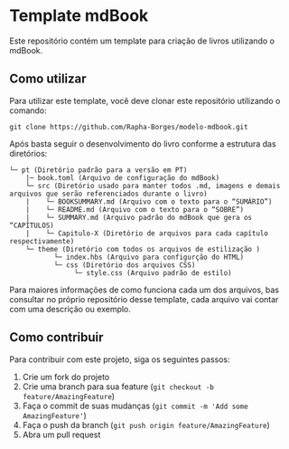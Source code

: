 # Template mdBook 

Este repositório contém um template para criação de livros utilizando o mdBook. 

## Como utilizar

Para utilizar este template, você deve clonar este repositório utilizando o comando:

```
git clone https://github.com/Rapha-Borges/modelo-mdbook.git
```

Após basta seguir o desenvolvimento do livro conforme a estrutura das diretórios:

```
└─ pt (Diretório padrão para a versão em PT)
    |─ book.toml (Arquivo de configuração do mdBook)
    └─ src (Diretório usado para manter todos .md, imagens e demais arquivos que serão referenciados durante o livro)
    |    └─ BOOKSUMMARY.md (Arquivo com o texto para o “SUMÁRIO”)
    |    └─ README.md (Arquivo com o texto para o “SOBRE”)
    |    └─ SUMMARY.md (Arquivo padrão do mdBook que gera os “CAPÍTULOS) 
    |    └─ Capitulo-X (Diretório de arquivos para cada capítulo respectivamente)
    └─ theme (Diretório com todos os arquivos de estilização )
           └─ index.hbs (Arquivo para configurção do HTML)
           └─ css (Diretório dos arquivos CSS)
                └─ style.css (Arquivo padrão de estilo)
```

Para maiores informações de como funciona cada um dos arquivos, bas consultar no próprio repositório desse template, cada arquivo vai contar com uma descrição ou exemplo.



## Como contribuir

Para contribuir com este projeto, siga os seguintes passos:

1. Crie um fork do projeto
2. Crie uma branch para sua feature (`git checkout -b feature/AmazingFeature`)
3. Faça o commit de suas mudanças (`git commit -m 'Add some AmazingFeature'`)
4. Faça o push da branch (`git push origin feature/AmazingFeature`)
5. Abra um pull request